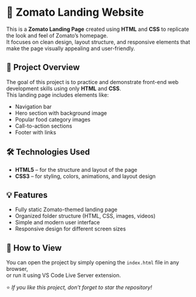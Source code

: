 # 🍅 Zomato Landing Website

This is a **Zomato Landing Page** created using **HTML** and **CSS** to replicate the look and feel of Zomato’s homepage.  
It focuses on clean design, layout structure, and responsive elements that make the page visually appealing and user-friendly.


## 🧠 Project Overview

The goal of this project is to practice and demonstrate front-end web development skills using only **HTML** and **CSS**.  
This landing page includes elements like:
- Navigation bar  
- Hero section with background image  
- Popular food category images  
- Call-to-action sections  
- Footer with links  


## 🛠️ Technologies Used

- **HTML5** – for the structure and layout of the page  
- **CSS3** – for styling, colors, animations, and layout design  


## 💡 Features

- Fully static Zomato-themed landing page  
- Organized folder structure (HTML, CSS, images, videos)  
- Simple and modern user interface  
- Responsive design for different screen sizes  


## 🚀 How to View

You can open the project by simply opening the `index.html` file in any browser,  
or run it using VS Code Live Server extension.


⭐ *If you like this project, don’t forget to star the repository!*


